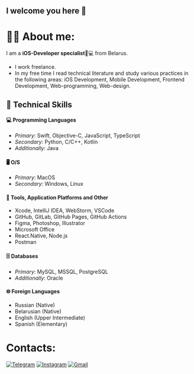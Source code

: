 ## I welcome you here 👋
# 👩‍💻 About me: 
I am a **iOS-Developer specialist**🍋💻 from Belarus.

-  I work freelance.
-  In my free time I read technical literature and study various practices in the following areas: iOS Development, Mobile Development, Frontend Development, Web-programming, Web-design.

## 🚀 Technical Skills

#### 💻 Programming Languages
- *Primary*: Swift, Objective-C, JavaScript, TypeScript
- *Secondary*:  Python, C/C++, Kotlin
- *Additionally*: Java

#### 🖥️ O/S
- *Primary*: MacOS
- *Secondary*: Windows, Linux

#### 🧰 Tools, Application Platforms and Other
- Xcode, IntelliJ IDEA, WebStorm, VSCode
- GitHub, GitLab, GitHub Pages, GitHub Actions
- Figma, Photoshop, Illustrator
- Microsoft Office
- React.Native, Node.js
- Postman

#### 🗄️ Databases
- *Primary*: MySQL, MSSQL, PostgreSQL
- *Additionally*: Oracle

#### 🌐 Foreign Languages
- Russian (Native)
- Belarusian (Native)
- English (Upper Intermediate)
- Spanish (Elementary)

# Contacts: 
[![Telegram](https://img.shields.io/badge/Telegram-2CA5E0?style=for-the-badge&logo=telegram&logoColor=white)](https://t.me/katyaleinik)
[![Instagram](https://img.shields.io/badge/Instagram-E4405F?style=for-the-badge&logo=instagram&logoColor=white)](https://www.instagram.com/katyaleinik/)
[![Gmail](https://img.shields.io/badge/Gmail-D14836?style=for-the-badge&logo=gmail&logoColor=white)](mailto:aleinik.katya.04@gmail.com)

<!--
**AleinikK666/AleinikK666** is a ✨ _special_ ✨ repository because its `README.md` (this file) appears on your GitHub profile.

Here are some ideas to get you started:

- 🔭 I’m currently working on ...
- 🌱 I’m currently learning ...
- 👯 I’m looking to collaborate on ...
- 🤔 I’m looking for help with ...
- 💬 Ask me about ...
- 📫 How to reach me: ...
- 😄 Pronouns: ...
- ⚡ Fun fact: ...
-->
